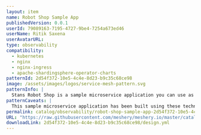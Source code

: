 ```yaml
---
layout: item
name: Robot Shop Sample App
publishedVersion: 0.0.1
userId: 79089163-7195-4727-9be4-7254a673ed46
userName: Ritik Saxena
userAvatarURL:
type: observability
compatibility:
  - kubernetes
  - nginx
  - nginx-ingress
  - apache-shardingsphere-operator-charts
patternId: 2d54f372-10e5-4c4e-8d23-b9c35c68ce98
image: /assets/images/logos/service-mesh-pattern.svg
patternInfo: |
  Stans Robot Shop is a sample microservice application you can use as a sandbox to test and learn containerised application orchestration and monitoring techniques. It is not intended to be a comprehensive reference example of how to write a microservices application, although you will better understand some of those concepts by playing with Stans Robot Shop. To be clear, the error handling is patchy and there is not any security built into the application.
patternCaveats: |
  This sample microservice application has been built using these technologies: NodeJS (Express), Java (Spring Boot), Python (Flask), Golang, PHP (Apache), MongoDB, Redis, MySQL (Maxmind data), RabbitMQ, Nginx, AngularJS (1.x)
permalink: catalog/observability/robot-shop-sample-app-2d54f372-10e5-4c4e-8d23-b9c35c68ce98.html
URL: "https://raw.githubusercontent.com/meshery/meshery.io/master/catalog/2d54f372-10e5-4c4e-8d23-b9c35c68ce98/0.0.1/design.yml"
downloadLink: 2d54f372-10e5-4c4e-8d23-b9c35c68ce98/design.yml
---
```

